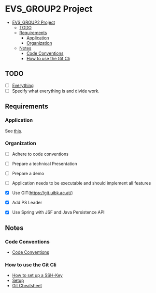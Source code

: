 # EVS_GROUP2 Project

<!-- TOC -->

- [EVS_GROUP2 Project](#evs_group2-project)
    - [TODO](#todo)
    - [Requirements](#requirements)
        - [Application](#application)
        - [Organization](#organization)
    - [Notes](#notes)
        - [Code Conventions](#code-conventions)
        - [How to use the Git Cli](#how-to-use-the-git-cli)

<!-- /TOC -->

## TODO

- [ ] [Everything](./specifications.pdf)
- [ ] Specify what everything is and divide work.

## Requirements

### Application

See [this](./specifications.pdf).

### Organization

- [ ] Adhere to code conventions
- [ ] Prepare a technical Presentation
- [ ] Prepare a demo
- [ ] Application needs to be executable and should implement all features
- [x] Use GIT(https://git.uibk.ac.at/)
- [x] Add PS Leader
- [x] Use Spring with JSF and Java Persistence API


## Notes

### Code Conventions

- [Code Conventions](./code_conventions)

### How to use the Git Cli

- [How to set up a SSH-Key](https://docs.gitlab.com/ee/ssh/README.html)
- [Setup](https://docs.gitlab.com/ee/gitlab-basics/start-using-git.html)
- [Git Cheatsheet](./git_cheatsheet.pdf)